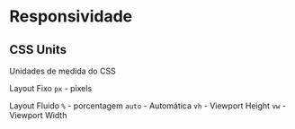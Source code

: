 # Responsividade

## CSS Units    

Unidades de medida do CSS

Layout Fixo
`px` - pixels 

Layout Fluido
`%` - porcentagem
`auto` - Automática
`vh` - Viewport Height 
`vw` - Viewport Width